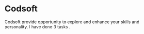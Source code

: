 # Codsoft
Codsoft provide opportunity to explore and enhance your skills and personality. I have done 3 tasks .
